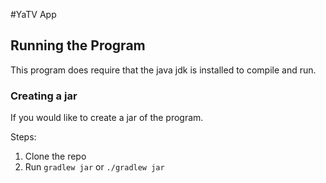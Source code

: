 #YaTV App

## Running the Program

This program does require that the java jdk is installed to compile and run.

### Creating a jar
If you would like to create a jar of the program.

Steps:
1. Clone the repo
2. Run `gradlew jar` or `./gradlew jar`